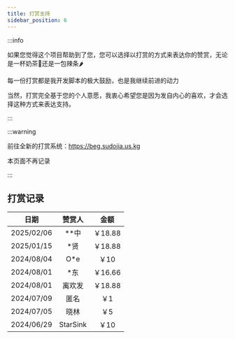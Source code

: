 ```yaml
---
title: 打赏支持
sidebar_position: 6
---
```


:::info

如果您觉得这个项目帮助到了您，您可以选择以打赏的方式来表达你的赞赏，无论是一杯奶茶🧋还是一包辣条🌶️

每一份打赏都是我开发脚本的极大鼓励，也是我继续前进的动力

当然，打赏完全基于您的个人意愿，我衷心希望您是因为发自内心的喜欢，才会选择这种方式来表达支持。

:::

:::warning

前往全新的打赏系统：https://beg.sudojia.us.kg

本页面不再记录

:::

## 打赏记录

|    日期    |  赞赏人  |  金额   |
| :--------: | :------: | :-----: |
| 2025/02/06 |   **中   | ￥18.88 |
| 2025/01/15 |   *贤    | ￥18.88 |
| 2024/08/04 |   O*e    |  ￥10   |
| 2024/08/01 |   *东    | ￥16.66 |
| 2024/08/01 |  离欢发  | ￥18.88 |
| 2024/07/09 |   匿名   |   ￥1   |
| 2024/07/05 |   晓林   |   ￥5   |
| 2024/06/29 | StarSink |  ￥10   |
